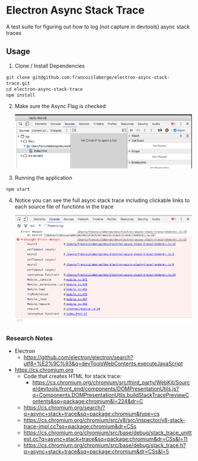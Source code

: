 # Electron Async Stack Trace
A test suite for figuring out how to log (not capture in devtools) async stack traces

## Usage

  1. Clone / Install Dependencies
```
git clone git@github.com:francoislaberge/electron-async-stack-trace.git
cd electron-async-stack-trace
npm install
```	    
  2. Make sure the Async Flag is checked
  
     <img src="async-flag.png"/>
  3. Running the application
```  
npm start
```
  4. Notice you can see the full async stack trace including clickable links to
     each source file of functions in the trace
     
     <img src="stack-trace.png"/>


### Research Notes
  - Electron
    - https://github.com/electron/electron/search?utf8=%E2%9C%93&q=devToolsWebContents.executeJavaScript
  - https://cs.chromium.org
    - Code that creates HTML for stack trace:
	  - https://cs.chromium.org/chromium/src/third_party/WebKit/Source/devtools/front_end/components/DOMPresentationUtils.js?q=Components.DOMPresentationUtils.buildStackTracePreviewContents&sq=package:chromium&l=224&dr=C
    - https://cs.chromium.org/search/?q=async+stack+trace&sq=package:chromium&type=cs
	- https://cs.chromium.org/chromium/src/v8/src/inspector/v8-stack-trace-impl.cc?sq=package:chromium&dr=CSs
	- https://cs.chromium.org/chromium/src/base/debug/stack_trace_unittest.cc?q=async+stack+trace&sq=package:chromium&dr=CSs&l=11
	- https://cs.chromium.org/chromium/src/base/debug/stack_trace.h?q=async+stack+trace&sq=package:chromium&dr=CSs&l=5
